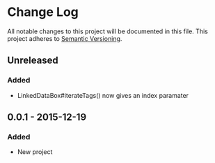# Change Log
All notable changes to this project will be documented in this file.
This project adheres to [Semantic Versioning](http://semver.org/).

## Unreleased
### Added
- LinkedDataBox#iterateTags() now gives an index paramater

## 0.0.1 - 2015-12-19
### Added
- New project
